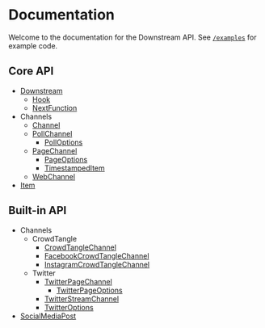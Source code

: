 # Documentation

Welcome to the documentation for the Downstream API. See [`/examples`](/examples) for example code.

## Core API

- [Downstream](./downstream.md)
  - [Hook](./downstream.md#function-hookitem-next)
  - [NextFunction](./downstream.md#function-nextfunction)
- Channels
  - [Channel](./channels/channel.md)
  - [PollChannel](./channels/poll.md)
    - [PollOptions](./channels/poll.md#interface-polloptions)
  - [PageChannel](./channels/page.md)
    - [PageOptions](./channels/page.md#interface-pageoptions)
    - [TimestampedItem](./channels/page.md#interface-timestampeditem)
  - [WebChannel](./channels/web.md)
- [Item](./item.md)

## Built-in API

- Channels
  - CrowdTangle
    - [CrowdTangleChannel](./builtin/channels/crowdtangle/crowdtangle.md)
    - [FacebookCrowdTangleChannel](./builtin/channels/crowdtangle/facebook.md)
    - [InstagramCrowdTangleChannel](./builtin/channels/crowdtangle/instagram.md)
  - Twitter
    - [TwitterPageChannel](./builtin/channels/twitter/page.md)
      - [TwitterPageOptions](./builtin/channels/twitter/page.md#interface-twitterpageoptions)
    - [TwitterStreamChannel](./builtin/channels/twitter/stream.md)
    - [TwitterOptions](./builtin/channels/twitter/shared/options.md)
- [SocialMediaPost](./builtin/post.md)